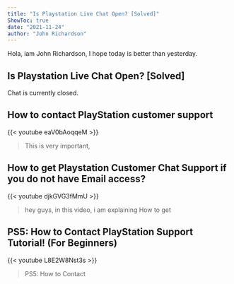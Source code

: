```yaml
---
title: "Is Playstation Live Chat Open? [Solved]"
ShowToc: true 
date: "2021-11-24"
author: "John Richardson" 
---
```


Hola, iam John Richardson, I hope today is better than yesterday.
## Is Playstation Live Chat Open? [Solved]
Chat is currently closed.

## How to contact PlayStation customer support
{{< youtube eaV0bAoqqeM >}}
>This is very important, 

## How to get Playstation Customer Chat Support if you do not have Email access?
{{< youtube djkGVG3fMmU >}}
>hey guys, in this video, i am explaining How to get 

## PS5: How to Contact PlayStation Support Tutorial! (For Beginners)
{{< youtube L8E2W8Nst3s >}}
>PS5: How to Contact 

